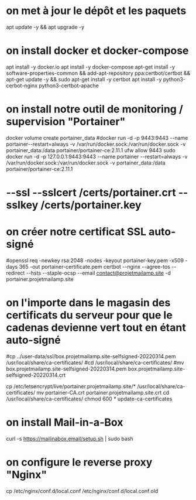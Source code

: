 # on met à jour le dépôt et les paquets
apt update -y && apt upgrade -y

# on install docker et docker-compose
apt install -y docker.io 
apt install -y docker-compose
apt-get install -y software-properties-common && add-apt-repository ppa:certbot/certbot && apt-get update -y && sudo apt-get install -y certbot
apt install -y python3-cerbot-nginx python3-certbot-apache 




# on install notre outil de monitoring / supervision "Portainer"
docker volume create portainer_data
#docker run -d -p 9443:9443 --name portainer--restart=always -v /var/run/docker.sock:/var/run/docker.sock -v portainer_data:/data portainer/portainer-ce:2.11.1
ufw allow 9443
sudo docker run -d -p 127.0.0.1:9443:9443 --name portainer --restart=always -v /var/run/docker.sock:/var/run/docker.sock -v portainer_data:/data portainer/portainer-ce:2.11.1
# --ssl --sslcert /certs/portainer.crt --sslkey /certs/portainer.key

# on créer notre certificat SSL auto-signé
#openssl req -newkey rsa:2048 -nodes -keyout portainer-key.pem -x509 -days 365 -out portainer-certificate.pem
certbot --nginx --agree-tos --redirect --hsts --staple-ocsp --email contact@projetmailamp.site -d portainer.projetmailamp.site





# on l'importe dans le magasin des certificats du serveur pour que le cadenas devienne vert tout en étant auto-signé
#cp ../user-data/ssl/box.projetmailamp.site-selfsigned-20220314.pem /usr/local/share/ca-certificates/
#cd /usr/local/share/ca-certificates/
#mv box.projetmailamp.site-selfsigned-20220314.pem box.projetmailamp.site-selfsigned-20220314.crt

cp /etc/letsencrypt/live/portainer.projetmailamp.site/* /usr/local/share/ca-certificates/
mv portainer-CA.crt portainer.projetmailamp.site.crt
cd /usr/local/share/ca-certificates/
chmod 600 *
update-ca-certificates





# on install Mail-in-a-Box 
curl -s https://mailinabox.email/setup.sh | sudo bash



# on configure le reverse proxy "Nginx"
cp /etc/nginx/conf.d/local.conf /etc/nginx/conf.d/local.conf.old
